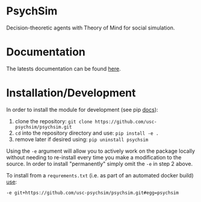 # PsychSim
Decision-theoretic agents with Theory of Mind for social simulation.

# Documentation
The latests documentation can be found [here][3].

# Installation/Development
In order to install the module for development (see pip [docs][1]):

1. clone the repository: `git clone https://github.com/usc-psychsim/psychsim.git`
2. `cd` into the repository directory and use: `pip install -e .`
3. remove later if desired using: `pip uninstall psychsim`

Using the `-e` argument will allow you to actively work on the package locally without needing to re-install every time you make a modification to the source. In order to install "permanently" simply omit the `-e` in step 2 above.

To install from a `requrements.txt` (i.e. as part of an automated docker build) [use][2]:
```
-e git+https://github.com/usc-psychsim/psychsim.git#egg=psychsim
```

[1]: https://pip.pypa.io/en/stable/reference/pip_install/#editable-installs
[2]: https://stackoverflow.com/questions/16584552/how-to-state-in-requirements-txt-a-direct-github-source
[3]: https://psychsim.readthedocs.io/en/latest/
